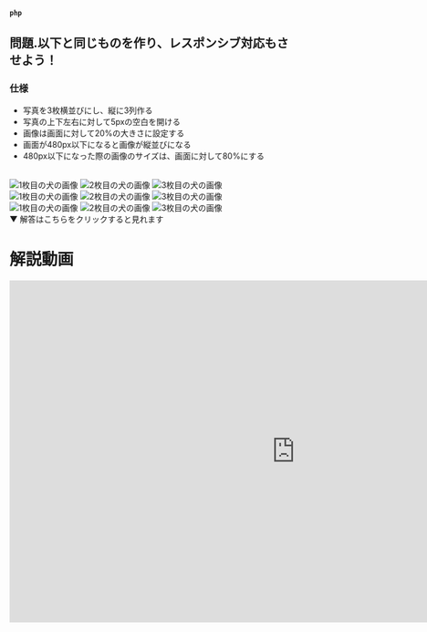 **```php```**

<!DOCTYPE html>
<html lang="en">
<head>
    <meta charset="UTF-8">
    <meta http-equiv="X-UA-Compatible" content="IE=edge">
    <meta name="viewport" content="width=device-width, initial-scale=1.0">
    <link rel="stylesheet" href="style.css">
    <title>カリキュラム27宿題</title>
</head>
<body>
    <h2>問題.以下と同じものを作り、レスポンシブ対応もさせよう！</h2>
    <h3>仕様</h3>
    <ul>
        <li>写真を3枚横並びにし、縦に3列作る</li>
        <li>写真の上下左右に対して5pxの空白を開ける</li>
        <li>画像は画面に対して20%の大きさに設定する</li>
        <li>画面が480px以下になると画像が縦並びになる</li>
        <li>480px以下になった際の画像のサイズは、画面に対して80%にする</li>
    </ul>
    <br>
    <div class="box">
        <img src="images/dog1.jpg" alt="1枚目の犬の画像" >
        <img src="images/dog2.jpg" alt="2枚目の犬の画像">
        <img src="images/dog3.jpg" alt="3枚目の犬の画像">
    </div>
    <div class="box">
        <img src="images/dog1.jpg" alt="1枚目の犬の画像" >
        <img src="images/dog2.jpg" alt="2枚目の犬の画像">
        <img src="images/dog3.jpg" alt="3枚目の犬の画像">
    </div>
    <div class="box">
        <img src="images/dog1.jpg" alt="1枚目の犬の画像" >
        <img src="images/dog2.jpg" alt="2枚目の犬の画像">
        <img src="images/dog3.jpg" alt="3枚目の犬の画像">
    </div>



 <!-- 折り畳み展開ポインタ -->
 <div onclick="obj=document.getElementById('open').style; obj.display=(obj.display=='none')?'block':'none';">
    <a style="cursor:pointer;">▼ 解答はこちらをクリックすると見れます</a>
    </div>
    <!--// 折り畳み展開ポインタ -->  
    <!-- 折り畳まれ部分 -->
    <div id="open" style="display:none;clear:both;">  
    <!--ここの部分が折りたたまれる＆展開される部分になります。
    自由に記述してください。-->

 ``` html
 <!-- HTML -->
    <div class="box">
        <img src="images/dog1.jpg" alt="1枚目の犬の画像">
        <img src="images/dog2.jpg" alt="2枚目の犬の画像">
        <img src="images/dog3.jpg" alt="3枚目の犬の画像">
    </div>

    <div class="box">
        <img src="images/dog1.jpg" alt="1枚目の犬の画像">
        <img src="images/dog2.jpg" alt="2枚目の犬の画像">
        <img src="images/dog3.jpg" alt="3枚目の犬の画像">
    </div>

    <div class="box">
        <img src="images/dog1.jpg" alt="1枚目の犬の画像">
        <img src="images/dog2.jpg" alt="2枚目の犬の画像">
        <img src="images/dog3.jpg" alt="3枚目の犬の画像">
    </div>
```

``` css
/* CSS */
img {
    width: 20%;
    margin: 5px;
}

.box{
    display: flex;
    justify-content: center;
}

@media screen and (max-width: 480px) {
.box {
    display: block; 
}

.box img {
    display: block; 
    margin: 5px auto;
    width: 80%;
    }
}
```
<!--// 折り畳まれ部分 -->
  </div>


<h1>解説動画</h1>
<iframe width="1000" height="600" src="https://www.youtube.com/embed/Xp8ghkkbbjo?si=t58VeQeLg221tR_u" title="YouTube video player" frameborder="0" allow="accelerometer; autoplay; clipboard-write; encrypted-media; gyroscope; picture-in-picture; web-share" referrerpolicy="strict-origin-when-cross-origin" allowfullscreen></iframe>


</body>
</html>